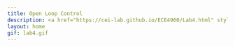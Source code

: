 ```yaml
---
title: Open Loop Control
description: <a href="https://cei-lab.github.io/ECE4960/Lab4.html" style="color:#FFCC00;">Lab 4</a>
layout: home
gif: lab4.gif
---
```

